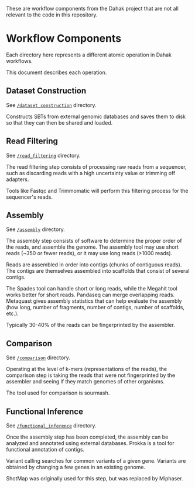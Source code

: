 These are workflow components from the Dahak project that are not all relevant to the code in this repository.
 
# Workflow Components

Each directory here represents a different atomic operation in Dahak workflows.

This document describes each operation.

## Dataset Construction

See [`/dataset_construction`](/workflows/dataset_construction/) directory.

Constructs SBTs from external genomic databases and saves them to disk so that they can then be shared and loaded.

## Read Filtering

See [`/read_filtering`](/workflows/read_filtering/) directory.

The read filtering step consists of processing raw reads from a 
sequencer, such as discarding reads with a high uncertainty value
or trimming off adapters.

Tools like Fastqc and Trimmomatic will perform this filtering 
process for the sequencer's reads.

## Assembly

See [`/assembly`](/workflows/assembly/) directory.

The assembly step consists of software to determine the proper
order of the reads, and assemble the genome. The assembly tool
may use short reads (~350 or fewer reads), or it may use 
long reads (>1000 reads). 

Reads are assembled in order into contigs (chunks of contiguous
reads). The contigs are themselves assembled into scaffolds 
that consist of several contigs.

The Spades tool can handle short or long reads, while the Megahit 
tool works better for short reads. Pandaseq can merge overlapping reads.
Metaquast gives assembly statistics that can help evaluate the assembly
(how long, number of fragments, number of contigs, number of scaffolds, 
etc.).

Typically 30-40% of the reads can be fingerprinted by the assembler.

## Comparison

See [`/comparison`](/workflows/comparison/) directory.

Operating at the level of k-mers (representations of the reads),
the comparison step is taking the reads that were not fingerprinted
by the assembler and seeing if they match genomes of other organisms. 

The tool used for comparison is sourmash.

## Functional Inference

See [`/functional_inference`](/workflows/functional_inference/) directory.

Once the assembly step has been completed, the assembly
can be analyzed and annotated using external databases.
Prokka is a tool for functional annotation of contigs.

Variant calling searches for common variants of a given 
gene. Variants are obtained by changing a few genes 
in an existing genome.

ShotMap was originally used for this step, but was 
replaced by Miphaser.


